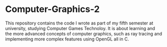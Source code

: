 # Computer-Graphics-2
This repository contains the code I wrote as part of my fifth semester at university, studying Computer Games Technoloy. 
It is about learning and the more advanced concepts of computer graphics, such as ray tracing and implementing more complex features using OpenGL all in C.
